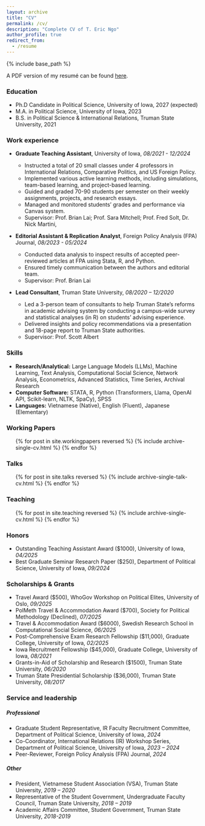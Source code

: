 ```yaml
---
layout: archive
title: "CV"
permalink: /cv/
description: "Complete CV of T. Eric Ngo"
author_profile: true
redirect_from:
  - /resume
---
```


{% include base_path %}

A PDF version of my resumé can be found [here]({{site.url}}/files/NgoEric_Resume_2025.09.16_CSS_US.pdf).


### Education
* Ph.D Candidate in Political Science, University of Iowa, 2027 (expected)
* M.A. in Political Science, University of Iowa, 2023
* B.S. in Political Science & International Relations, Truman State University, 2021


### Work experience
* **Graduate Teaching Assistant**, University of Iowa, *08/2021 - 12/2024*
  * Instructed a total of 20 small classes under 4 professors in International Relations, Comparative Politics, and US Foreign Policy.
  * Implemented various active learning methods, including simulations, team-based learning, and project-based learning.
  * Guided and graded 70-90 students per semester on their weekly assignments, projects, and research essays.
  * Managed and monitored students’ grades and performance via Canvas system.
  * Supervisor: Prof. Brian Lai; Prof. Sara Mitchell; Prof. Fred Solt, Dr. Nick Martini,

* **Editorial Assistant & Replication Analyst**, Foreign Policy Analysis (FPA) Journal, *08/2023 - 05/2024*
  * Conducted data analysis to inspect results of accepted peer-reviewed articles at FPA using Stata, R, and Python.
  * Ensured timely communication between the authors and editorial team. 
  * Supervisor: Prof. Brian Lai

* **Lead Consultant**, Truman State University, *08/2020 – 12/2020*
  * Led a 3-person team of consultants to help Truman State’s reforms in academic advising system by conducting a campus-wide survey and statistical analyses (in R) on students’ advising experience.
  * Delivered insights and policy recommendations via a presentation and 18-page report to Truman State authorities.
  * Supervisor: Prof. Scott Albert

  
### Skills
* **Research/Analytical:** Large Language Models (LLMs), Machine Learning, Text Analysis, Computational Social Science, Network Analysis, Econometrics, Advanced Statistics, Time Series, Archival Research
* **Computer Software:** STATA, R, Python (Transformers, Llama, OpenAI API, Scikit-learn, NLTK, SpaCy), SPSS
* **Languages:** Vietnamese (Native), English (Fluent), Japanese (Elementary)


### Working Papers
  <ul>{% for post in site.workingpapers reversed %}
    {% include archive-single-cv.html %}
  {% endfor %}</ul>


### Talks
  <ul>{% for post in site.talks reversed %}
    {% include archive-single-talk-cv.html  %}
  {% endfor %}</ul>


### Teaching
  <ul>{% for post in site.teaching reversed %}
    {% include archive-single-cv.html %}
  {% endfor %}</ul>


### Honors
* Outstanding Teaching Assistant Award ($1000), University of Iowa, *04/2025*
* Best Graduate Seminar Research Paper ($250), Department of Political Science, University of Iowa, *09/2024*


### Scholarships & Grants
* Travel Award ($500), WhoGov Workshop on Political Elites, University of Oslo, *09/2025*
* PolMeth Travel & Accommodation Award ($700), Society for Political Methodology (Declined), *07/2025*
* Travel & Accommodation Award ($6000), Swedish Research School in Computational Social Science, *06/2025*
* Post-Comprehensive Exam Research Fellowship ($11,000), Graduate College, University of Iowa, *02/2025*
* Iowa Recruitment Fellowship ($45,000), Graduate College, University of Iowa, *08/2021*
* Grants-in-Aid of Scholarship and Research ($1500), Truman State University, *06/2020*
* Truman State Presidential Scholarship ($36,000), Truman State University, *08/2017*


### Service and leadership
##### Professional
* Graduate Student Representative, IR Faculty Recruitment Committee, Department of Political Science, University of Iowa, *2024*
* Co-Coordinator, International Relations (IR) Workshop Series, Department of Political Science, University of Iowa, *2023 – 2024*
* Peer-Reviewer, Foreign Policy Analysis (FPA) Journal, *2024*

##### Other
* President, Vietnamese Student Association (VSA), Truman State University, *2019 – 2020*
* Representative of the Student Government, Undergraduate Faculty Council, Truman State University, *2018 – 2019*
* Academic Affairs Committee, Student Government, Truman State University, *2018-2019*
